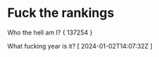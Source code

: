 # Fuck the rankings

Who the hell am I?
{ 137254 }

What fucking year is it?
[ 2024-01-02T14:07:32Z ]
